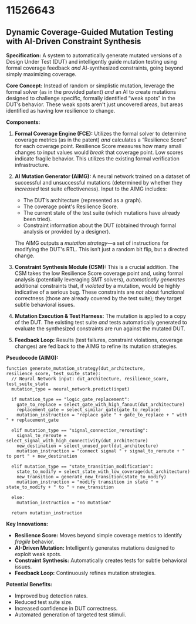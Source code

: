 # 11526643

## Dynamic Coverage-Guided Mutation Testing with AI-Driven Constraint Synthesis

**Specification:** A system to automatically generate mutated versions of a Design Under Test (DUT) and intelligently guide mutation testing using formal coverage feedback *and* AI-synthesized constraints, going beyond simply maximizing coverage.

**Core Concept:**  Instead of random or simplistic mutation, leverage the formal solver (as in the provided patent) *and* an AI to create mutations designed to challenge specific, formally identified “weak spots” in the DUT’s behavior.  These weak spots aren't just uncovered areas, but areas identified as having low resilience to change.

**Components:**

1.  **Formal Coverage Engine (FCE):**  Utilizes the formal solver to determine coverage metrics (as in the patent) *and* calculates a “Resilience Score” for each coverage point. Resilience Score measures how many small changes to input values would *break* that coverage point.  Low scores indicate fragile behavior.  This utilizes the existing formal verification infrastructure.

2.  **AI Mutation Generator (AIMG):**  A neural network trained on a dataset of successful and unsuccessful mutations (determined by whether they *increased* test suite effectiveness).  Input to the AIMG includes:
    *   The DUT’s architecture (represented as a graph).
    *   The coverage point's Resilience Score.
    *   The current state of the test suite (which mutations have already been tried).
    *   Constraint information about the DUT (obtained through formal analysis or provided by a designer).

    The AIMG outputs a *mutation strategy*—a set of instructions for modifying the DUT's RTL.  This isn’t just a random bit flip, but a directed change.

3.  **Constraint Synthesis Module (CSM):** This is a crucial addition.  The CSM takes the low Resilience Score coverage point and, using formal analysis (potentially leveraging SMT solvers), *automatically generates* additional constraints that, if *violated* by a mutation, would be highly indicative of a serious bug. These constraints are *not* about functional correctness (those are already covered by the test suite); they target subtle behavioral issues.

4.  **Mutation Execution & Test Harness:** The mutation is applied to a copy of the DUT. The existing test suite *and* tests automatically generated to evaluate the synthesized constraints are run against the mutated DUT.

5.  **Feedback Loop:** Results (test failures, constraint violations, coverage changes) are fed back to the AIMG to refine its mutation strategies.

**Pseudocode (AIMG):**

```
function generate_mutation_strategy(dut_architecture, resilience_score, test_suite_state):
  // Neural Network input: dut_architecture, resilience_score, test_suite_state
  mutation_type = neural_network.predict(input)

  if mutation_type == "logic_gate_replacement":
    gate_to_replace = select_gate_with_high_fanout(dut_architecture)
    replacement_gate = select_similar_gate(gate_to_replace)
    mutation_instruction = "replace gate " + gate_to_replace + " with " + replacement_gate

  elif mutation_type == "signal_connection_rerouting":
    signal_to_reroute = select_signal_with_high_connectivity(dut_architecture)
    new_destination = select_unused_port(dut_architecture)
    mutation_instruction = "connect signal " + signal_to_reroute + " to port " + new_destination

  elif mutation_type == "state_transition_modification":
    state_to_modify = select_state_with_low_coverage(dut_architecture)
    new_transition = generate_new_transition(state_to_modify)
    mutation_instruction = "modify transition in state " + state_to_modify + " to " + new_transition

  else:
    mutation_instruction = "no mutation"

  return mutation_instruction
```

**Key Innovations:**

*   **Resilience Score:** Moves beyond simple coverage metrics to identify *fragile* behavior.
*   **AI-Driven Mutation:**  Intelligently generates mutations designed to exploit weak spots.
*   **Constraint Synthesis:** Automatically creates tests for subtle behavioral issues.
*   **Feedback Loop:**  Continuously refines mutation strategies.

**Potential Benefits:**

*   Improved bug detection rates.
*   Reduced test suite size.
*   Increased confidence in DUT correctness.
*   Automated generation of targeted test stimuli.
